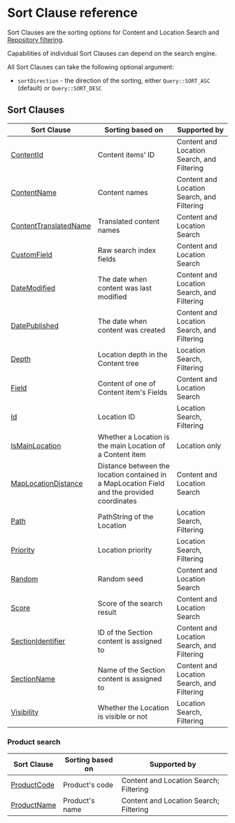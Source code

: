# Sort Clause reference

Sort Clauses are the sorting options for Content and Location Search and
[Repository filtering](../../api/public_php_api_search.md#repository-filtering).

Capabilities of individual Sort Clauses can depend on the search engine.

All Sort Clauses can take the following optional argument:

- `sortDirection` - the direction of the sorting, either `Query::SORT_ASC` (default) or `Query::SORT_DESC`

## Sort Clauses 

| Sort Clause | Sorting based on | Supported by |
|-----|-----|-----|
|[ContentId](sort_clause_reference/contentid_sort_clause.md)|Content items' ID|Content and Location Search, and Filtering|
|[ContentName](sort_clause_reference/contentname_sort_clause.md)|Content names|Content and Location Search, and Filtering|
|[ContentTranslatedName](sort_clause_reference/contenttranslatedname_sort_clause.md)|Translated content names|Content and Location Search|
|[CustomField](sort_clause_reference/customfield_sort_clause.md)|Raw search index fields|Content and Location Search|
|[DateModified](sort_clause_reference/datemodified_sort_clause.md)|The date when content was last modified|Content and Location Search, and Filtering|
|[DatePublished](sort_clause_reference/datepublished_sort_clause.md)|The date when content was created|Content and Location Search, and Filtering|
|[Depth](sort_clause_reference/depth_sort_clause.md)|Location depth in the Content tree|Location Search, Filtering|
|[Field](sort_clause_reference/field_sort_clause.md)|Content of one of Content item's Fields|Content and Location Search|
|[Id](sort_clause_reference/id_sort_clause.md)|Location ID|Location Search, Filtering|
|[IsMainLocation](sort_clause_reference/ismainlocation_sort_clause.md)|Whether a Location is the main Location of a Content item|Location only|
|[MapLocationDistance](sort_clause_reference/maplocationdistance_sort_clause.md)|Distance between the location contained in a MapLocation Field and the provided coordinates|Content and Location Search|
|[Path](sort_clause_reference/path_sort_clause.md)|PathString of the Location|Location Search, Filtering|
|[Priority](sort_clause_reference/priority_sort_clause.md)|Location priority|Location Search, Filtering|
|[Random](sort_clause_reference/random_sort_clause.md)|Random seed|Content and Location Search|
|[Score](sort_clause_reference/score_sort_clause.md)|Score of the search result|Content and Location Search|
|[SectionIdentifier](sort_clause_reference/sectionidentifier_sort_clause.md)|ID of the Section content is assigned to|Content and Location Search, and Filtering|
|[SectionName](sort_clause_reference/sectionname_sort_clause.md)|Name of the Section content is assigned to|Content and Location Search, and Filtering|
|[Visibility](sort_clause_reference/visibility_sort_clause.md)|Whether the Location is visible or not|Location Search, Filtering|

### Product search

| Sort Clause | Sorting based on | Supported by |
|-----|-----|-----|
|[ProductCode](sort_clause_reference/productcode_sort_clause.md)|Product's code|Content and Location Search; Filtering|
|[ProductName](sort_clause_reference/productname_sort_clause.md)|Product's name|Content and Location Search; Filtering|
